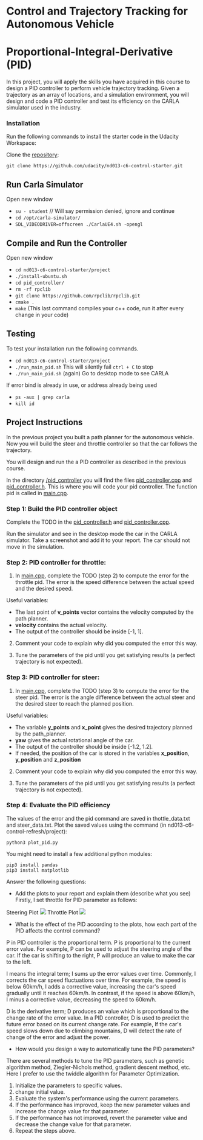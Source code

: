 # Control and Trajectory Tracking for Autonomous Vehicle

# Proportional-Integral-Derivative (PID)

In this project, you will apply the skills you have acquired in this course to design a PID controller to perform vehicle trajectory tracking. Given a trajectory as an array of locations, and a simulation environment, you will design and code a PID controller and test its efficiency on the CARLA simulator used in the industry.

### Installation

Run the following commands to install the starter code in the Udacity Workspace:

Clone the <a href="https://github.com/udacity/nd013-c6-control-starter/tree/master" target="_blank">repository</a>:

`git clone https://github.com/udacity/nd013-c6-control-starter.git`

## Run Carla Simulator

Open new window

* `su - student`
// Will say permission denied, ignore and continue
* `cd /opt/carla-simulator/`
* `SDL_VIDEODRIVER=offscreen ./CarlaUE4.sh -opengl`

## Compile and Run the Controller

Open new window

* `cd nd013-c6-control-starter/project`
* `./install-ubuntu.sh`
* `cd pid_controller/`
* `rm -rf rpclib`
* `git clone https://github.com/rpclib/rpclib.git`
* `cmake .`
* `make` (This last command compiles your c++ code, run it after every change in your code)

## Testing

To test your installation run the following commands.

* `cd nd013-c6-control-starter/project`
* `./run_main_pid.sh`
This will silently fail `ctrl + C` to stop
* `./run_main_pid.sh` (again)
Go to desktop mode to see CARLA

If error bind is already in use, or address already being used

* `ps -aux | grep carla`
* `kill id`


## Project Instructions

In the previous project you built a path planner for the autonomous vehicle. Now you will build the steer and throttle controller so that the car follows the trajectory.

You will design and run the a PID controller as described in the previous course.

In the directory [/pid_controller](https://github.com/udacity/nd013-c6-control-starter/tree/master/project/pid_controller)  you will find the files [pid_controller.cpp](https://github.com/udacity/nd013-c6-control-starter/blob/master/project/pid_controller/pid_controller.cpp)  and [pid_controller.h](https://github.com/udacity/nd013-c6-control-starter/blob/master/project/pid_controller/pid_controller.h). This is where you will code your pid controller.
The function pid is called in [main.cpp](https://github.com/udacity/nd013-c6-control-starter/blob/master/project/pid_controller/main.cpp).

### Step 1: Build the PID controller object
Complete the TODO in the [pid_controller.h](https://github.com/udacity/nd013-c6-control-starter/blob/master/project/pid_controller/pid_controller.h) and [pid_controller.cpp](https://github.com/udacity/nd013-c6-control-starter/blob/master/project/pid_controller/pid_controller.cpp).

Run the simulator and see in the desktop mode the car in the CARLA simulator. Take a screenshot and add it to your report. The car should not move in the simulation.
### Step 2: PID controller for throttle:
1) In [main.cpp](https://github.com/udacity/nd013-c6-control-starter/blob/master/project/pid_controller/main.cpp), complete the TODO (step 2) to compute the error for the throttle pid. The error is the speed difference between the actual speed and the desired speed.

Useful variables:
- The last point of **v_points** vector contains the velocity computed by the path planner.
- **velocity** contains the actual velocity.
- The output of the controller should be inside [-1, 1].

2) Comment your code to explain why did you computed the error this way.

3) Tune the parameters of the pid until you get satisfying results (a perfect trajectory is not expected).

### Step 3: PID controller for steer:
1) In [main.cpp](https://github.com/udacity/nd013-c6-control-starter/blob/master/project/pid_controller/main.cpp), complete the TODO (step 3) to compute the error for the steer pid. The error is the angle difference between the actual steer and the desired steer to reach the planned position.

Useful variables:
- The variable **y_points** and **x_point** gives the desired trajectory planned by the path_planner.
- **yaw** gives the actual rotational angle of the car.
- The output of the controller should be inside [-1.2, 1.2].
- If needed, the position of the car is stored in the variables **x_position**, **y_position** and **z_position**

2) Comment your code to explain why did you computed the error this way.

3) Tune the parameters of the pid until you get satisfying results (a perfect trajectory is not expected).

### Step 4: Evaluate the PID efficiency
The values of the error and the pid command are saved in thottle_data.txt and steer_data.txt.
Plot the saved values using the command (in nd013-c6-control-refresh/project):

```
python3 plot_pid.py
```

You might need to install a few additional python modules: 

```
pip3 install pandas
pip3 install matplotlib
```

Answer the following questions:
- Add the plots to your report and explain them (describe what you see)
Firstly, I set throttle for PID parameter as follows:

Steering Plot
<img src="img/steering_plot.png"/>
Throttle Plot
<img src="img/throttle_plot.png"/>

- What is the effect of the PID according to the plots, how each part of the PID affects the control command?
 
P in PID controller is the proportional term.
P is proportional to the current error value. 
For example, P can be used to adjust the steering angle of the car. If the car is shifting to the right, P will produce an value to make the car to the left.

I means the integral term;
I sums up the error values over time.
Commonly, I corrects the car speed fluctuations over time. 
For example, the speed is below 60km/h, I adds a corrective value, increasing the car's speed gradually until it reaches 60km/h. In contrast, if the speed is above 60km/h, I minus a corrective value, decreasing the speed to 60km/h.

D is the derivative term;
D produces an value which is proportional to the change rate of the error value.
In a PID controller, D is used to predict the future error based on its current change rate. 
For example, If the car's speed slows down due to climbing mountains, D will detect the rate of change of the error and adjust the power.

- How would you design a way to automatically tune the PID parameters?

There are several methods to tune the PID parameters, such as
genetic algorithm method, Ziegler-Nichols method, gradient descent method, etc.
Here I prefer to use the twiddle algorithm for Parameter Optimization.
1. Initialize the parameters to specific values.
2. change initial value.
3. Evaluate the system's performance using the current parameters.
4. If the performance has improved, keep the new parameter values and increase the change value for that parameter.
5. If the performance has not improved, revert the parameter value and decrease the change value for that parameter.
6. Repeat the steps above.